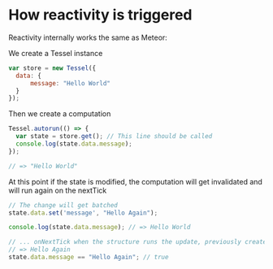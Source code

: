 # How reactivity is triggered

Reactivity internally works the same as Meteor:

We create a Tessel instance

```js
var store = new Tessel({
  data: {
      message: "Hello World"
  }
});
```

Then we create a computation

```js
Tessel.autorun(() => {
  var state = store.get(); // This line should be called
  console.log(state.data.message);
});

// => "Hello World"
```

At this point if the state is modified, the computation will get invalidated and will run again on the nextTick

```js
// The change will get batched
state.data.set('message', "Hello Again");

console.log(state.data.message); // => Hello World

// ... onNextTick when the structure runs the update, previously created computation will run again
// => Hello Again
state.data.message == "Hello Again"; // true
```
